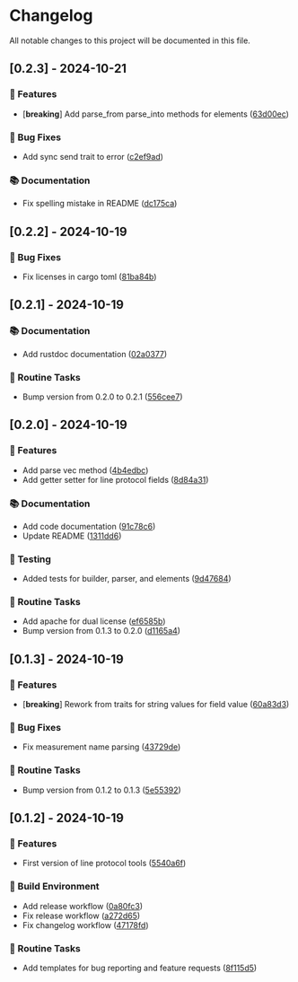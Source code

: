 # Changelog

All notable changes to this project will be documented in this file.

## [0.2.3] - 2024-10-21

### 🚀 Features

- [**breaking**] Add parse_from parse_into methods for elements ([63d00ec](https://github.com/sbr075/influxlp-tools-rs/commit/63d00ecc46652ffb48de71bd97785af88cad09b0))

### 🐛 Bug Fixes

- Add sync send trait to error ([c2ef9ad](https://github.com/sbr075/influxlp-tools-rs/commit/c2ef9ad886530f3f9b5196262d55ebe7b8c6d49f))

### 📚 Documentation

- Fix spelling mistake in README ([dc175ca](https://github.com/sbr075/influxlp-tools-rs/commit/dc175cab43450c32671a2368004a57b2826bd200))

## [0.2.2] - 2024-10-19

### 🐛 Bug Fixes

- Fix licenses in cargo toml ([81ba84b](https://github.com/sbr075/influxlp-tools-rs/commit/81ba84bc07521c7d323fabb3c5a1771d3b825477))

## [0.2.1] - 2024-10-19

### 📚 Documentation

- Add rustdoc documentation ([02a0377](https://github.com/sbr075/influxlp-tools-rs/commit/02a0377b1a567b2f8349bb5d0f02a9f91d619581))

### 🧹 Routine Tasks

- Bump version from 0.2.0 to 0.2.1 ([556cee7](https://github.com/sbr075/influxlp-tools-rs/commit/556cee71f55fb3efe697abceafcd2ef4f21bc377))

## [0.2.0] - 2024-10-19

### 🚀 Features

- Add parse vec method ([4b4edbc](https://github.com/sbr075/influxlp-tools-rs/commit/4b4edbcc683e9feae1c6b29a8e9340cf98cf1df2))
- Add getter setter for line protocol fields ([8d84a31](https://github.com/sbr075/influxlp-tools-rs/commit/8d84a3191f9ce6c1b8195adccf9dd0fc463543d4))

### 📚 Documentation

- Add code documentation ([91c78c6](https://github.com/sbr075/influxlp-tools-rs/commit/91c78c6f034e319ed26c4acc16e1096490691c69))
- Update README ([1311dd6](https://github.com/sbr075/influxlp-tools-rs/commit/1311dd6361791a3ad22c62c8859dc2890feb1f9a))

### 🧪 Testing

- Added tests for builder, parser, and elements ([9d47684](https://github.com/sbr075/influxlp-tools-rs/commit/9d476846c0d3bf02c5c95ffac83ec5c549cc8067))

### 🧹 Routine Tasks

- Add apache for dual license ([ef6585b](https://github.com/sbr075/influxlp-tools-rs/commit/ef6585b119cbbe5edaf3342fa56900c2a33f2e39))
- Bump version from 0.1.3 to 0.2.0 ([d1165a4](https://github.com/sbr075/influxlp-tools-rs/commit/d1165a4e4451add9ad63fa731ae40cc5852aa038))

## [0.1.3] - 2024-10-19

### 🚀 Features

- [**breaking**] Rework from traits for string values for field value ([60a83d3](https://github.com/sbr075/influxlp-tools-rs/commit/60a83d30ab3eb65c00d33482cfb945ade1a6ab3e))

### 🐛 Bug Fixes

- Fix measurement name parsing ([43729de](https://github.com/sbr075/influxlp-tools-rs/commit/43729dedb7e1ef644227762a1962d3a867da61cd))

### 🧹 Routine Tasks

- Bump version from 0.1.2 to 0.1.3 ([5e55392](https://github.com/sbr075/influxlp-tools-rs/commit/5e55392adfade5c665bd7f8566b0ffffaf838f8f))

## [0.1.2] - 2024-10-19

### 🚀 Features

- First version of line protocol tools ([5540a6f](https://github.com/sbr075/influxlp-tools-rs/commit/5540a6f1aba47f68909e95d546206b63704dc3cb))

### 🔨 Build Environment

- Add release workflow ([0a80fc3](https://github.com/sbr075/influxlp-tools-rs/commit/0a80fc3c690db6853dfaccb3db51209c515246de))
- Fix release workflow ([a272d65](https://github.com/sbr075/influxlp-tools-rs/commit/a272d6594e3421ad7b539afb887c24f2391a3784))
- Fix changelog workflow ([47178fd](https://github.com/sbr075/influxlp-tools-rs/commit/47178fdf70edd3a3a98d95968722d0350acb4e7c))

### 🧹 Routine Tasks

- Add templates for bug reporting and feature requests ([8f115d5](https://github.com/sbr075/influxlp-tools-rs/commit/8f115d580e6e874d1f76f746dfe14e3e9ca18b93))

